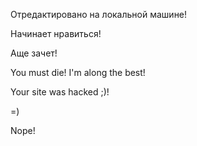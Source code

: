 Отредактировано на локальной машине!

Начинает нравиться!

Аще зачет!

You must die! I'm along the best!

Your site was hacked ;)!

=)

Nope!
